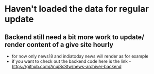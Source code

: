 # Haven't loaded the data for regular update 
## Backend still need a bit more work to update/ render content of a give site hourly
- for now only news18 and indiatoday news will render as for example
- if you want to check out the backend code here is the link - https://github.com/AnujSsStw/news-archiver-backend
